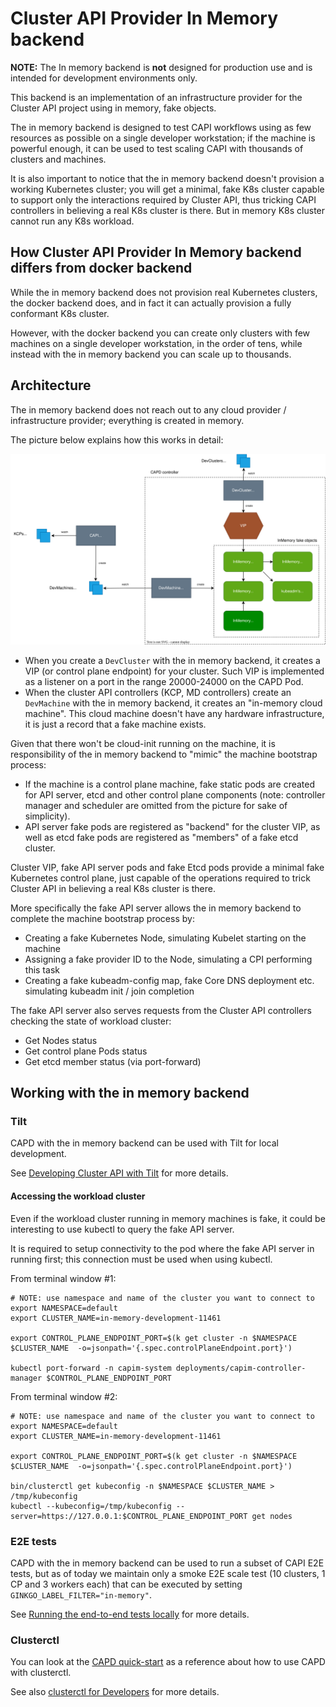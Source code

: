 # Cluster API Provider In Memory backend

**NOTE:** The In memory backend is **not** designed for production use and is intended for development environments only.

This backend is an implementation of an infrastructure provider for the Cluster API project using in memory, fake objects.

The in memory backend is designed to test CAPI workflows using as few resources as possible on a single developer workstation; if 
the machine is powerful enough, it can be used to test scaling CAPI with thousands of clusters and machines.

It is also important to notice that the in memory backend doesn't provision a working Kubernetes cluster; 
you will get a minimal, fake K8s cluster capable to support only the interactions required by Cluster API, thus tricking
CAPI controllers in believing a real K8s cluster is there. But in memory K8s cluster cannot run any K8s workload.

## How Cluster API Provider In Memory backend differs from docker backend

While the in memory backend does not provision real Kubernetes clusters, the docker backend does, and in fact it can actually
provision a fully conformant K8s cluster.

However, with the docker backend you can create only clusters with few machines on a single developer workstation, in the order of tens, 
while instead with the in memory backend you can scale up to thousands.

## Architecture

The in memory backend does not reach out to any cloud provider / infrastructure provider; everything is created in memory.

The picture below explains how this works in detail:

![Architecture](architecture.drawio.svg)

- When you create a `DevCluster` with the in memory backend, it creates a VIP (or control plane endpoint) for your
  cluster. Such VIP is implemented as a listener on a port in the range 20000-24000 on the CAPD Pod.
- When the cluster API controllers (KCP, MD controllers) create an `DevMachine` with the in memory backend, it creates
  an "in-memory cloud machine". This cloud machine doesn't have any hardware infrastructure, it is just a record that a
  fake machine exists.

Given that there won't be cloud-init running on the machine, it is responsibility of the in memory backend to 
"mimic" the machine bootstrap process:
- If the machine is a control plane machine, fake static pods are created for API server, etcd and other control plane
  components (note: controller manager and scheduler are omitted from the picture for sake of simplicity).
- API server fake pods are registered as "backend" for the cluster VIP, as well as etcd fake pods are registered as
  "members" of a fake etcd cluster.

Cluster VIP, fake API server pods and fake Etcd pods provide a minimal fake Kubernetes control plane, just capable of the
operations required to trick Cluster API in believing a real K8s cluster is there.

More specifically the fake API server allows the in memory backend to complete the machine bootstrap process by: 
- Creating a fake Kubernetes Node, simulating Kubelet starting on the machine
- Assigning a fake provider ID to the Node, simulating a CPI performing this task
- Creating a fake kubeadm-config map, fake Core DNS deployment etc. simulating kubeadm init / join completion

The fake API server also serves requests from the Cluster API controllers checking the state of workload cluster:
- Get Nodes status
- Get control plane Pods status
- Get etcd member status (via port-forward)

## Working with the in memory backend

### Tilt

CAPD with the in memory backend can be used with Tilt for local development.

See [Developing Cluster API with Tilt](https://cluster-api.sigs.k8s.io/developer/tilt) for more details.

#### Accessing the workload cluster

Even if the workload cluster running in memory machines is fake, it could be interesting to use kubectl to
query the fake API server.

It is required to setup connectivity to the pod where the fake API server in running first;
this connection must be used when using kubectl.

From terminal window #1:

```shell
# NOTE: use namespace and name of the cluster you want to connect to
export NAMESPACE=default 
export CLUSTER_NAME=in-memory-development-11461

export CONTROL_PLANE_ENDPOINT_PORT=$(k get cluster -n $NAMESPACE $CLUSTER_NAME  -o=jsonpath='{.spec.controlPlaneEndpoint.port}')

kubectl port-forward -n capim-system deployments/capim-controller-manager $CONTROL_PLANE_ENDPOINT_PORT
```

From terminal window #2:

```shell
# NOTE: use namespace and name of the cluster you want to connect to
export NAMESPACE=default 
export CLUSTER_NAME=in-memory-development-11461

export CONTROL_PLANE_ENDPOINT_PORT=$(k get cluster -n $NAMESPACE $CLUSTER_NAME  -o=jsonpath='{.spec.controlPlaneEndpoint.port}')

bin/clusterctl get kubeconfig -n $NAMESPACE $CLUSTER_NAME > /tmp/kubeconfig
kubectl --kubeconfig=/tmp/kubeconfig --server=https://127.0.0.1:$CONTROL_PLANE_ENDPOINT_PORT get nodes
```

### E2E tests

CAPD with the in memory backend can be used to run a subset of CAPI E2E tests, but as of today we maintain only a smoke E2E scale test 
(10 clusters, 1 CP and 3 workers each) that can be executed by setting `GINKGO_LABEL_FILTER="in-memory"`.

See [Running the end-to-end tests locally](https://cluster-api.sigs.k8s.io/developer/testing#running-the-end-to-end-tests-locally) for more details.

### Clusterctl

You can look at the [CAPD quick-start](https://cluster-api.sigs.k8s.io/user/quick-start) as a reference about how to use CAPD with clusterctl.

See also [clusterctl for Developers](https://cluster-api.sigs.k8s.io/clusterctl/developers) for more details.
